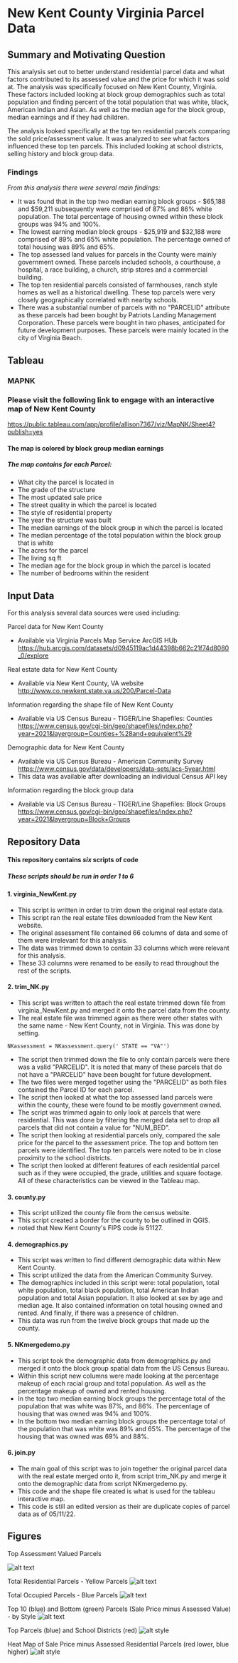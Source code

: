 # New Kent County Virginia Parcel Data

## Summary and Motivating Question

This analysis set out to better understand residential parcel data and what factors contributed to its assessed value and the price for which it was sold at. The analysis was specifically focused on New Kent County, Virginia. These factors included looking at block group demographics such as total population and finding percent of the total population that was white, black, American Indian and Asian. As well as the median age for the block group, median earnings and if they had children. 

The analysis looked specifically at the top ten residential parcels comparing the sold price/assessment value. It was analyzed to see what factors influenced these top ten parcels. This included looking at school districts, selling history and block group data. 

### **Findings**
*From this analysis there were several main findings:*
+ It was found that in the top two median earning block groups - $65,188 and $59,211 subsequently were comprised of 87% and 86% white population. The total percentage of housing owned within these block groups was 94% and 100%.
+ The lowest earning median block groups - $25,919 and $32,188 were comprised of 89% and 65% white population. The percentage owned of total housing was 89% and 65%. 
+ The top assessed land values for parcels in the County were mainly government owned. These parcels included schools, a courthouse, a hospital, a race building, a church, strip stores and a commercial building. 
+ The top ten residential parcels consisted of farmhouses, ranch style homes as well as a historical dwelling. These top parcels were very closely geographically correlated with nearby schools. 
+ There was a substantial number of parcels with no "PARCELID" attribute as these parcels had been bought by Patriots Landing Management Corporation. These parcels were bought in two phases, anticipated for future development purposes. These parcels were mainly located in the city of Virginia Beach. 

## Tableau 
### MAPNK 
### Please visit the following link to engage with an interactive map of New Kent County
https://public.tableau.com/app/profile/allison7367/viz/MapNK/Sheet4?publish=yes
#### The map is colored by block group median earnings
##### The map contains for each Parcel:
- What city the parcel is located in 
- The grade of the structure
- The most updated sale price 
- The street quality in which the parcel is located
- The style of residential property
- The year the structure was built
- The median earnings of the block group in which the parcel is located
- The median percentage of the total population within the block group that is white
- The acres for the parcel
- The living sq ft
- The median age for the block group in which the parcel is located
- The number of bedrooms within the resident

## Input Data
For this analysis several data sources were used including:

Parcel data for New Kent County 
+ Available via Virginia Parcels Map Service ArcGIS HUb https://hub.arcgis.com/datasets/d0945119ac1d44398b662c21f74d8080_0/explore

Real estate data for New Kent County
+ Available via New Kent County, VA website http://www.co.newkent.state.va.us/200/Parcel-Data 

Information regarding the shape file of New Kent County 
+ Available via US Census Bureau - TIGER/Line Shapefiles: Counties https://www.census.gov/cgi-bin/geo/shapefiles/index.php?year=2021&layergroup=Counties+%28and+equivalent%29 

Demographic data for New Kent County  
+ Available via US Census Bureau - American Community Survey https://www.census.gov/data/developers/data-sets/acs-5year.html
+ This data was available after downloading an individual Census API key

Information regarding the block group data
+ Available via US Census Bureau - TIGER/Line Shapefiles: Block Groups https://www.census.gov/cgi-bin/geo/shapefiles/index.php?year=2021&layergroup=Block+Groups

## Repository Data
#### This repository contains *six* scripts of code
##### These scripts should be run in order 1 to 6

#### 1. virginia_NewKent.py
- This script is written in order to trim down the original real estate data.
- This script ran the real estate files downloaded from the New Kent website.
- The original assessment file contained 66 columns of data and some of them were irrelevant for this analysis. 
- The data was trimmed down to contain 33 columns which were relevant for this analysis.
- These 33 columns were renamed to be easily to read throughout the rest of the scripts.

#### 2. trim_NK.py
- This script was written to attach the real estate trimmed down file from virginia_NewKent.py and merged it onto the parcel data from the county.
- The real estate file was trimmed again as there were other states with the same name - New Kent County, not in Virginia. This was done by setting. 
```
NKassessment = NKassessment.query(' STATE == "VA"')
```
- The script then trimmed down the file to only contain parcels were there was a valid "PARCELID". It is noted that many of these parcels that do not have a "PARCELID" have been bought for future development. 
- The two files were merged together using the "PARCELID" as both files contained the Parcel ID for each parcel. 
- The script then looked at what the top assessed land parcels were within the county, these were found to be mostly government owned.
- The script was trimmed again to only look at parcels that were residential. This was done by filtering the merged data set to drop all parcels that did not contain a value for "NUM_BED".
- The script then looking at residential parcels only, compared the sale price for the parcel to the assessment price. The top and bottom ten parcels were identified. The top ten parcels were noted to be in close proximity to the school districts. 
- The script then looked at different features of each residential parcel such as if they were occupied, the grade, utilities and square footage. All of these characteristics can be viewed in the Tableau map.

#### 3. county.py
- This script utilized the county file from the census website.
- This script created a border for the county to be outlined in QGIS.
- noted that New Kent County's FIPS code is 51127.

#### 4. demographics.py
- This script was written to find different demographic data within New Kent County.
- This script utilized the data from the American Community Survey. 
- The demographics included in this script were: total population, total white population, total black population, total American Indian population and total Asian population. It also looked at sex by age and median age. It also contained information on total housing owned and rented. And finally, if there was a presence of children.
- This data was run from the twelve block groups that made up the county.

#### 5. NKmergedemo.py
- This script took the demographic data from demographics.py and merged it onto the block group spatial data from the US Census Bureau.
- Within this script new columns were made looking at the percentage makeup of each racial group and total population. As well as the percentage makeup of owned and rented housing. 
- In the top two median earning block groups the percentage total of the population that was white was 87%, and 86%. The percentage of housing that was owned was 94% and 100%. 
- In the bottom two median earning block groups the percentage total of the population that was white was 89% and 65%. The percentage of the housing that was owned was 69% and 88%. 

#### 6. join.py
- The main goal of this script was to join together the original parcel data with the real estate merged onto it, from script trim_NK.py and merge it onto the demographic data from script NKmergedemo.py.
- This code and the shape file created is what is used for the tableau interactive map.
- This code is still an edited version as their are duplicate copies of parcel data as of 05/11/22.

## Figures

Top Assessment Valued Parcels

![alt text](https://github.com/asmall31/virginia_propertyvalues_dev/blob/main/top%20parcels%20assessment%20values.png "Top Assessed Parcels")

Total Residential Parcels - Yellow Parcels
![alt text](https://github.com/asmall31/virginia_propertyvalues_dev/blob/main/total%20residential.png "Total Residential Parcels")

Total Occupied Parcels - Blue Parcels
![alt text](https://github.com/asmall31/virginia_propertyvalues_dev/blob/main/occupied%20residential%20parcels.png "Occupied Parcels") 

Top 10 (blue) and Bottom (green) Parcels (Sale Price minus Assessed Value) - by Style
![alt text](https://github.com/asmall31/virginia_propertyvalues_dev/blob/main/top:bottom%20residential%20parcels%20style.png "Top and Bottom Parcels")

Top Parcels (blue) and School Districts (red) 
![alt style](https://github.com/asmall31/virginia_propertyvalues_dev/blob/main/schools%20:%20top%20value.png "Top Parcels and Schools")

Heat Map of Sale Price minus Assessed Residential Parcels (red lower, blue higher)
![alt style](https://github.com/asmall31/virginia_propertyvalues_dev/blob/main/heat%20map%20.png "Heat Map of Residential Parcels")
